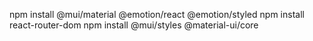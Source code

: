 npm install @mui/material @emotion/react @emotion/styled
npm install react-router-dom
npm install @mui/styles @material-ui/core